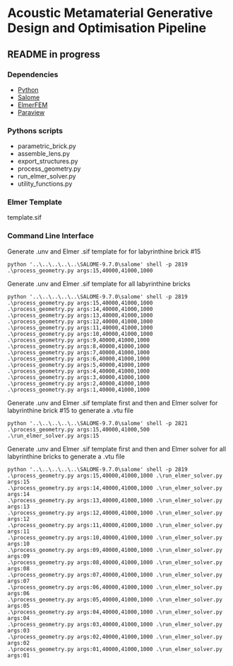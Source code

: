 # Acoustic Metamaterial Generative Design and Optimisation Pipeline

## README in progress

### Dependencies 

* [Python](https://www.python.org/) 
* [Salome](https://salome-platform.org/) 
* [ElmerFEM](http://www.csc.fi/elmer)
* [Paraview](https://www.paraview.org/) 


### Pythons scripts

* parametric_brick.py
* assemble_lens.py
* export_structures.py
* process_geometry.py
* run_elmer_solver.py
* utility_functions.py

### Elmer Template

template.sif 

### Command Line Interface

Generate .unv and Elmer .sif template for for labyrinthine brick #15 

```
python '..\..\..\..\..\SALOME-9.7.0\salome' shell -p 2819 
.\process_geometry.py args:15,40000,41000,1000 
```


Generate .unv and Elmer .sif template for all labyrinthine bricks

```
python '..\..\..\..\..\SALOME-9.7.0\salome' shell -p 2819 
.\process_geometry.py args:15,40000,41000,1000 
.\process_geometry.py args:14,40000,41000,1000 
.\process_geometry.py args:13,40000,41000,1000 
.\process_geometry.py args:12,40000,41000,1000 
.\process_geometry.py args:11,40000,41000,1000 
.\process_geometry.py args:10,40000,41000,1000 
.\process_geometry.py args:9,40000,41000,1000 
.\process_geometry.py args:8,40000,41000,1000 
.\process_geometry.py args:7,40000,41000,1000 
.\process_geometry.py args:6,40000,41000,1000 
.\process_geometry.py args:5,40000,41000,1000 
.\process_geometry.py args:4,40000,41000,1000 
.\process_geometry.py args:3,40000,41000,1000 
.\process_geometry.py args:2,40000,41000,1000 
.\process_geometry.py args:1,40000,41000,1000
```


Generate .unv and Elmer .sif template first and then and Elmer solver for labyrinthine brick #15 to generate a .vtu file  

```
python '..\..\..\..\..\SALOME-9.7.0\salome' shell -p 2821 
.\process_geometry.py args:15,40000,41000,500 
.\run_elmer_solver.py args:15
```


Generate .unv and Elmer .sif template first and then and Elmer solver for all labyrinthine bricks to generate a .vtu file

```
python '..\..\..\..\..\SALOME-9.7.0\salome' shell -p 2819 
.\process_geometry.py args:15,40000,41000,1000 .\run_elmer_solver.py args:15 
.\process_geometry.py args:14,40000,41000,1000 .\run_elmer_solver.py args:14 
.\process_geometry.py args:13,40000,41000,1000 .\run_elmer_solver.py args:13 
.\process_geometry.py args:12,40000,41000,1000 .\run_elmer_solver.py args:12 
.\process_geometry.py args:11,40000,41000,1000 .\run_elmer_solver.py args:11 
.\process_geometry.py args:10,40000,41000,1000 .\run_elmer_solver.py args:10 
.\process_geometry.py args:09,40000,41000,1000 .\run_elmer_solver.py args:09 
.\process_geometry.py args:08,40000,41000,1000 .\run_elmer_solver.py args:08 
.\process_geometry.py args:07,40000,41000,1000 .\run_elmer_solver.py args:07 
.\process_geometry.py args:06,40000,41000,1000 .\run_elmer_solver.py args:06 
.\process_geometry.py args:05,40000,41000,1000 .\run_elmer_solver.py args:05 
.\process_geometry.py args:04,40000,41000,1000 .\run_elmer_solver.py args:04 
.\process_geometry.py args:03,40000,41000,1000 .\run_elmer_solver.py args:03 
.\process_geometry.py args:02,40000,41000,1000 .\run_elmer_solver.py args:02 
.\process_geometry.py args:01,40000,41000,1000 .\run_elmer_solver.py args:01
```
